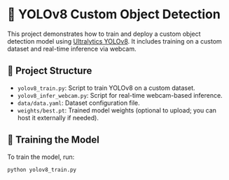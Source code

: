 # 🧠 YOLOv8 Custom Object Detection

This project demonstrates how to train and deploy a custom object detection model using [Ultralytics YOLOv8](https://github.com/ultralytics/ultralytics). It includes training on a custom dataset and real-time inference via webcam.

## 📁 Project Structure

- `yolov8_train.py`: Script to train YOLOv8 on a custom dataset.
- `yolov8_infer_webcam.py`: Script for real-time webcam-based inference.
- `data/data.yaml`: Dataset configuration file.
- `weights/best.pt`: Trained model weights (optional to upload; you can host it externally if needed).

## 🧪 Training the Model

To train the model, run:

```bash
python yolov8_train.py
